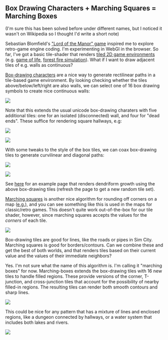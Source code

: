 
## Box Drawing Characters + Marching Squares = Marching Boxes 

(I'm sure this has been solved before under different names, but I noticed it wasn't on Wikipedia so I thought I'd write a short note)

Sebastian Blomfield's ["Lord of the Manor" game](https://www.lordofthemanor.io/) inspired me to explore retro-game engine coding. I'm experimenting in WebGl in the browser. So far, I've got a basic tile-shader that renders [tiled 2D game environments](https://en.wikipedia.org/wiki/Tile-based_video_game) (e.g. [game of life](https://michaelerule.github.io/webgpgpu/games/lesson_11_game_of_life.html), [forest fire simulation](https://michaelerule.github.io/webgpgpu/games/lesson_13_forest_fire.html)). What if I want to draw adjacent tiles of e.g. walls as continuous? 

[Box-drawing characters](https://en.wikipedia.org/wiki/Box-drawing_character) are a nice way to generate rectilinear paths in a tile-based game environment. By looking checking whether the tiles above/below/left/right are also walls, we can select one of 16 box drawing symbols to create nice continuous walls:

![](box_codes.png)


Note that this extends the usual unicode box-drawing charaters with five additional tiles: one for an isolated (disconnected) wall, and four for "dead ends". These suffice for rendering square hallways, e.g:

![](boxes2_big.png)

![](b2eg.png)

With some tweaks to the style of the box tiles, we can coax box-drawing tiles to generate curvilinear and diagonal paths:

![](boxes3_big.png)

![](b3eg.png)

See [here](https://michaelerule.github.io/webgpgpu/games/lesson_12_dendrites.html) for an example page that renders dendriform growth using the above box-drawing tiles (refresh the page to get a new random tile set).

[Marching squares](https://en.wikipedia.org/wiki/Marching_squares) is another nice algorithm for rounding off corners on a map ([e.g.](https://michaelerule.github.io/webgpgpu/games/lesson_15_marching_squares_II.html)), and you can see something like this is used in the maps for classic/retro games. This doesn't quite work out-of-the-box for our tile shader, however, since marching squares accepts the values for the *corners* of each tile. 

![](mseg.png)

Box-drawing tiles are good for lines, like the roads or pipes in Sim City. Marching squares is good for borders/contours. Can we combine these and get the best of both worlds, and that renders tiles based on their current value and the values of their immediate neighbors? 

Yes. I'm not sure what the name of this algorithm is. I'm calling it "marching boxes" for now. Marching-boxes extends the box-drawing tiles with 16 new tiles to handle filled regions. These provide versions of the corner, T-junction, and cross-junction tiles that account for the possibility of nearby filled-in regions. The resulting tiles can render both smooth contours and sharp lines. 

![](extended_codes.png)

This could be nice for any pattern that has a mixture of lines and enclosed regions, like a dungeon connected by hallways, or a water system that includes both lakes and rivers. 

![](mbeg.png)

